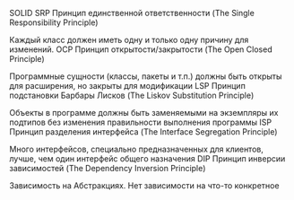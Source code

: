 SOLID
SRP
Принцип единственной ответственности (The Single Responsibility Principle)

Каждый класс должен иметь одну и только одну причину для изменений.
OCP
Принцип открытости/закрытости (The Open Closed Principle)

Программные сущности (классы, пакеты и т.п.) должны быть открыты для расширения, но закрыты для модификации
LSP
Принцип подстановки Барбары Лисков (The Liskov Substitution Principle)

Объекты в программе должны быть заменяемыми на экземпляры их подтипов без изменения правильности выполнения программы
ISP
Принцип разделения интерфейса (The Interface Segregation Principle)

Много интерфейсов, специально предназначенных для клиентов, лучше, чем один интерфейс общего назначения
DIP
Принцип инверсии зависимостей (The Dependency Inversion Principle)

Зависимость на Абстракциях. Нет зависимости на что-то конкретное